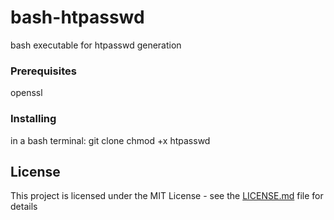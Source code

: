 
# bash-htpasswd

bash executable for htpasswd generation

### Prerequisites

openssl

### Installing

in a bash terminal:
git clone 
chmod +x htpasswd


## License

This project is licensed under the MIT License - see the [LICENSE.md](LICENSE.md) file for details
